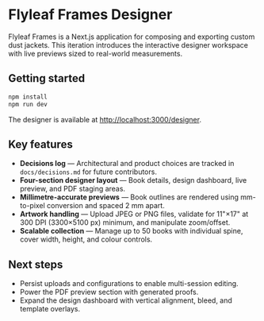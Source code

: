 # Flyleaf Frames Designer

Flyleaf Frames is a Next.js application for composing and exporting custom dust jackets. This iteration introduces the
interactive designer workspace with live previews sized to real-world measurements.

## Getting started

```bash
npm install
npm run dev
```

The designer is available at [http://localhost:3000/designer](http://localhost:3000/designer).

## Key features

- **Decisions log** — Architectural and product choices are tracked in `docs/decisions.md` for future contributors.
- **Four-section designer layout** — Book details, design dashboard, live preview, and PDF staging areas.
- **Millimetre-accurate previews** — Book outlines are rendered using mm-to-pixel conversion and spaced 2 mm apart.
- **Artwork handling** — Upload JPEG or PNG files, validate for 11"×17" at 300 DPI (3300×5100 px) minimum, and manipulate zoom/offset.
- **Scalable collection** — Manage up to 50 books with individual spine, cover width, height, and colour controls.

## Next steps

- Persist uploads and configurations to enable multi-session editing.
- Power the PDF preview section with generated proofs.
- Expand the design dashboard with vertical alignment, bleed, and template overlays.
